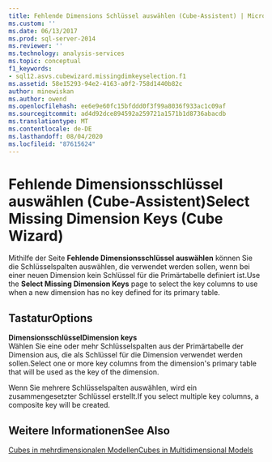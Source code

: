 ```yaml
---
title: Fehlende Dimensions Schlüssel auswählen (Cube-Assistent) | Microsoft-Dokumentation
ms.custom: ''
ms.date: 06/13/2017
ms.prod: sql-server-2014
ms.reviewer: ''
ms.technology: analysis-services
ms.topic: conceptual
f1_keywords:
- sql12.asvs.cubewizard.missingdimkeyselection.f1
ms.assetid: 58e15293-94e2-4163-a0f2-758d1440b82c
author: minewiskan
ms.author: owend
ms.openlocfilehash: ee6e9e60fc15bfddd0f3f99a8036f933ac1c09af
ms.sourcegitcommit: ad4d92dce894592a259721a1571b1d8736abacdb
ms.translationtype: MT
ms.contentlocale: de-DE
ms.lasthandoff: 08/04/2020
ms.locfileid: "87615624"
---
```

# <a name="select-missing-dimension-keys-cube-wizard"></a><span data-ttu-id="f6107-102">Fehlende Dimensionsschlüssel auswählen (Cube-Assistent)</span><span class="sxs-lookup"><span data-stu-id="f6107-102">Select Missing Dimension Keys (Cube Wizard)</span></span>
  <span data-ttu-id="f6107-103">Mithilfe der Seite **Fehlende Dimensionsschlüssel auswählen** können Sie die Schlüsselspalten auswählen, die verwendet werden sollen, wenn bei einer neuen Dimension kein Schlüssel für die Primärtabelle definiert ist.</span><span class="sxs-lookup"><span data-stu-id="f6107-103">Use the **Select Missing Dimension Keys** page to select the key columns to use when a new dimension has no key defined for its primary table.</span></span>  
  
## <a name="options"></a><span data-ttu-id="f6107-104">Tastatur</span><span class="sxs-lookup"><span data-stu-id="f6107-104">Options</span></span>  
 <span data-ttu-id="f6107-105">**Dimensionsschlüssel**</span><span class="sxs-lookup"><span data-stu-id="f6107-105">**Dimension keys**</span></span>  
 <span data-ttu-id="f6107-106">Wählen Sie eine oder mehr Schlüsselspalten aus der Primärtabelle der Dimension aus, die als Schlüssel für die Dimension verwendet werden sollen.</span><span class="sxs-lookup"><span data-stu-id="f6107-106">Select one or more key columns from the dimension's primary table that will be used as the key of the dimension.</span></span>  
  
 <span data-ttu-id="f6107-107">Wenn Sie mehrere Schlüsselspalten auswählen, wird ein zusammengesetzter Schlüssel erstellt.</span><span class="sxs-lookup"><span data-stu-id="f6107-107">If you select multiple key columns, a composite key will be created.</span></span>  
  
## <a name="see-also"></a><span data-ttu-id="f6107-108">Weitere Informationen</span><span class="sxs-lookup"><span data-stu-id="f6107-108">See Also</span></span>  
 [<span data-ttu-id="f6107-109">Cubes in mehrdimensionalen Modellen</span><span class="sxs-lookup"><span data-stu-id="f6107-109">Cubes in Multidimensional Models</span></span>](multidimensional-models/cubes-in-multidimensional-models.md)  
  
  
